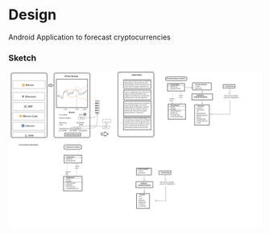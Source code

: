 # Design
Android Application to forecast cryptocurrencies




### Sketch
![Proposal Sketch](/images/DesignSketch.png)
